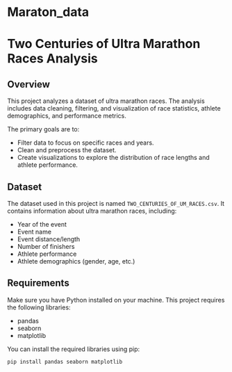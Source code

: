 # Maraton_data
# Two Centuries of Ultra Marathon Races Analysis

## Overview

This project analyzes a dataset of ultra marathon races. The analysis includes data cleaning, filtering, and visualization of race statistics, athlete demographics, and performance metrics. 

The primary goals are to:
- Filter data to focus on specific races and years.
- Clean and preprocess the dataset.
- Create visualizations to explore the distribution of race lengths and athlete performance.

## Dataset

The dataset used in this project is named `TWO_CENTURIES_OF_UM_RACES.csv`. It contains information about ultra marathon races, including:
- Year of the event
- Event name
- Event distance/length
- Number of finishers
- Athlete performance
- Athlete demographics (gender, age, etc.)

## Requirements

Make sure you have Python installed on your machine. This project requires the following libraries:
- pandas
- seaborn
- matplotlib

You can install the required libraries using pip:

```bash
pip install pandas seaborn matplotlib
